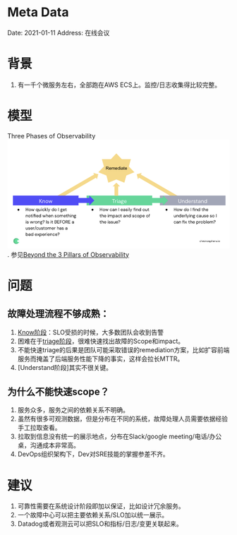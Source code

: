 # Meta Data
Date: 2021-01-11 
Address: 在线会议

# 背景
1. 有一千个微服务左右，全部跑在AWS ECS上。监控/日志收集得比较完整。

# 模型
Three Phases of Observability
![Three Phases of Observability](/assets/images/three.phases.of.observability.png "Three Phases of Observability").
参见[Beyond the 3 Pillars of Observability](https://thenewstack.io/beyond-the-3-pillars-of-observability/)


# 问题
## 故障处理流程不够成熟：
1. [Know阶段](https://thenewstack.io/beyond-the-3-pillars-of-observability/)：SLO受损的时候，大多数团队会收到告警
2. 困难在于[triage阶段](https://thenewstack.io/beyond-the-3-pillars-of-observability/)，很难快速找出故障的Scope和impact。
3. 不能快速triage的后果是团队可能采取错误的remediation方案，比如扩容前端服务而掩盖了后端服务性能下降的事实，这样会拉长MTTR。
4. [Understand阶段]其实不很关键。
  
## 为什么不能快速scope？
1. 服务众多，服务之间的依赖关系不明确。
2. 虽然有很多可观测数据，但是分布在不同的系统，故障处理人员需要依据经验手工拉取查看。
3. 拉取到信息没有统一的展示地点，分布在Slack/google meeting/电话/办公桌，沟通成本非常高。
4. DevOps组织架构下，Dev对SRE技能的掌握参差不齐。

# 建议
1. 可靠性需要在系统设计阶段即加以保证，比如设计冗余服务。
2. 一个故障中心可以把主要依赖关系/SLO加以统一展示。
3. Datadog或者观测云可以把SLO和指标/日志/变更关联起来。
